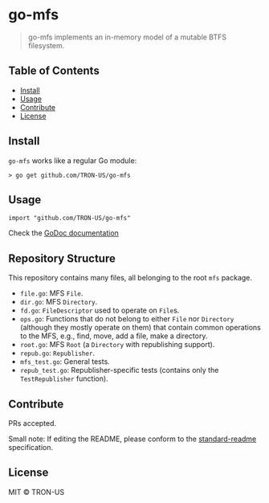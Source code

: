 # go-mfs

> go-mfs implements an in-memory model of a mutable BTFS filesystem.

## Table of Contents

- [Install](#install)
- [Usage](#usage)
- [Contribute](#contribute)
- [License](#license)

## Install

`go-mfs` works like a regular Go module:

```
> go get github.com/TRON-US/go-mfs
```

## Usage

```
import "github.com/TRON-US/go-mfs"
```

Check the [GoDoc documentation](https://pkg.go.dev/github.com/TRON-US/go-mfs)

## Repository Structure
This repository contains many files, all belonging to the root `mfs` package.

* `file.go`: MFS `File`.
* `dir.go`: MFS `Directory`.
* `fd.go`: `FileDescriptor` used to operate on `File`s.
* `ops.go`: Functions that do not belong to either `File` nor `Directory` (although they mostly operate on them) that contain common operations to the MFS, e.g., find, move, add a file, make a directory.
* `root.go`: MFS `Root` (a `Directory` with republishing support).
* `repub.go`: `Republisher`.
* `mfs_test.go`: General tests.
* `repub_test.go`: Republisher-specific tests (contains only the `TestRepublisher` function).

## Contribute

PRs accepted.

Small note: If editing the README, please conform to the [standard-readme](https://github.com/RichardLitt/standard-readme) specification.

## License

MIT © TRON-US
